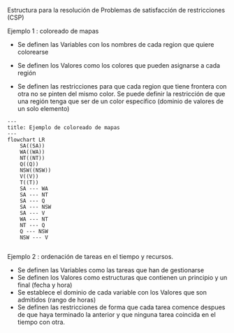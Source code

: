 Estructura para la resolución de Problemas de satisfacción de restricciones (CSP)

Ejemplo 1 : coloreado de mapas

- Se definen las Variables  con los nombres de cada region que quiere colorearse

- Se definen los Valores como los colores que pueden asignarse a cada región

- Se definen las restricciones para que cada region que tiene frontera con otra no se pinten del mismo color. Se puede definir la restricción de que una región tenga que ser de un color específico (dominio de valores de un solo elemento) 

```mermaid
---
title: Ejemplo de coloreado de mapas
---
flowchart LR  
    SA((SA))
    WA((WA))
    NT((NT))
    Q((Q))
    NSW((NSW))
    V((V))
    T((T))
    SA --- WA
    SA --- NT
    SA --- Q
    SA --- NSW
    SA --- V
    WA --- NT
    NT --- Q
    Q --- NSW
    NSW --- V
    
```

Ejemplo 2 : ordenación de tareas en el tiempo y recursos.
- Se definen las Variables como las tareas que han de gestionarse
- Se definen los Valores como estructuras que contienen un principio y un final (fecha y hora)
- Se establece el dominio de cada variable con los Valores que son admitidos (rango de horas)
- Se definen las restricciones de forma que cada tarea comence despues de que haya terminado la anterior y que ninguna tarea coincida en el tiempo con otra.
  
